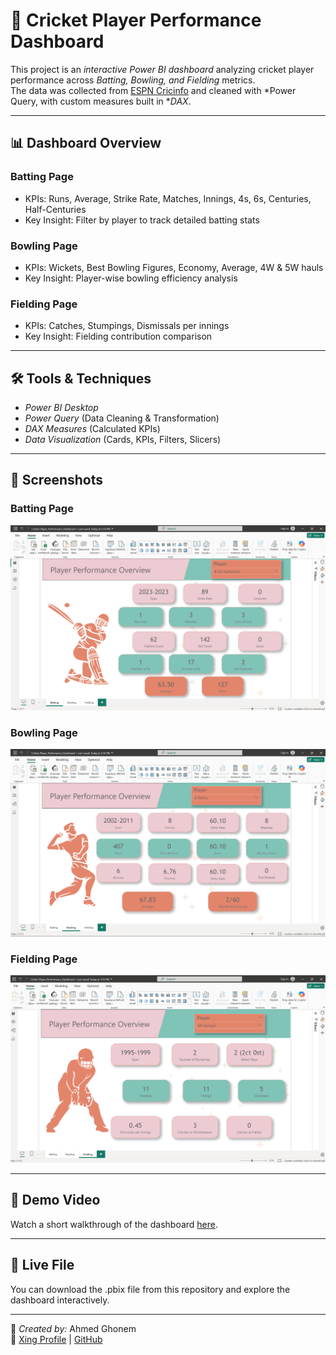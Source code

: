 # 🏏 Cricket Player Performance Dashboard

This project is an *interactive Power BI dashboard* analyzing cricket player performance across *Batting, Bowling, and Fielding* metrics.  
The data was collected from [ESPN Cricinfo](https://stats.espncricinfo.com) and cleaned with *Power Query, with custom measures built in **DAX*.

---

## 📊 Dashboard Overview

### Batting Page
- KPIs: Runs, Average, Strike Rate, Matches, Innings, 4s, 6s, Centuries, Half-Centuries
- Key Insight: Filter by player to track detailed batting stats

### Bowling Page
- KPIs: Wickets, Best Bowling Figures, Economy, Average, 4W & 5W hauls
- Key Insight: Player-wise bowling efficiency analysis

### Fielding Page
- KPIs: Catches, Stumpings, Dismissals per innings
- Key Insight: Fielding contribution comparison

---

## 🛠️ Tools & Techniques
- *Power BI Desktop*
- *Power Query* (Data Cleaning & Transformation)
- *DAX Measures* (Calculated KPIs)
- *Data Visualization* (Cards, KPIs, Filters, Slicers)

---

## 📸 Screenshots

### Batting Page
![Batting Dashboard](https://github.com/octopus234/Cricket_Player_Performance_Dashboard/blob/main/Batting%20Page.png?raw=true)


### Bowling Page
![Bowling Dashboard](https://github.com/octopus234/Cricket_Player_Performance_Dashboard/blob/main/Bowling%20Page.png?raw=true)

### Fielding Page
![Fielding Page](https://github.com/octopus234/Cricket_Player_Performance_Dashboard/blob/main/Fielding%20Page.png?raw=true)

---
## 🎥 Demo Video
Watch a short walkthrough of the dashboard [here](https://drive.google.com/file/d/1GJUDgDxry-SKGSR-ixz5_6TGexf6jHbg/view).

---

## 🔗 Live File
You can download the .pbix file from this repository and explore the dashboard interactively.

---

👤 *Created by:* Ahmed Ghonem  
🔗 [Xing Profile](https://www.xing.com/profile/Ahmed_Ghonem096187/web_profiles) | [GitHub](https://github.com/octopus234)
